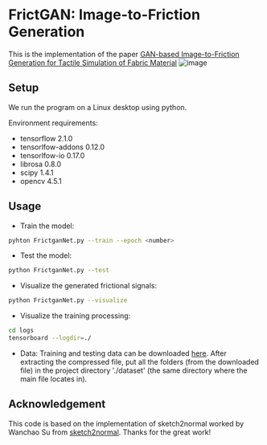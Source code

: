 # FrictGAN: Image-to-Friction Generation 

This is the implementation of the paper [GAN-based Image-to-Friction Generation for Tactile Simulation of Fabric Material](https://github.com/shaoyuca)
![image](https://github.com/shaoyuca/Image-to-Friction-Generation/blob/main/dataset/img.png) 

## Setup

We run the program on a Linux desktop using python.

Environment requirements: 

- tensorflow 2.1.0  
- tensorlfow-addons 0.12.0  
- tensorlfow-io 0.17.0  
- librosa 0.8.0  
- scipy 1.4.1  
- opencv 4.5.1  

## Usage

- Train the model:
```bash
pyhton FrictganNet.py --train --epoch <number>
```

- Test the model:
```bash
python FrictganNet.py --test
```

- Visualize the generated frictional signals:
```bash
python FrictganNet.py --visualize
```

- Visualize the training processing:
```bash
cd logs
tensorboard --logdir=./
```

- Data: Training and testing data can be downloaded [here](https://drive.google.com/drive/folders/1ZA7aDgw1AYa85aXPJWPKKvTodIKZU97B?usp=sharing). After extracting the compressed file, put all the folders (from the downloaded file) in the project directory './dataset' (the same directory where the main file locates in).


## Acknowledgement
This code is based on the implementation of sketch2normal worked by Wanchao Su from [sketch2normal](https://github.com/Ansire/sketch2normal). Thanks for the great work!

